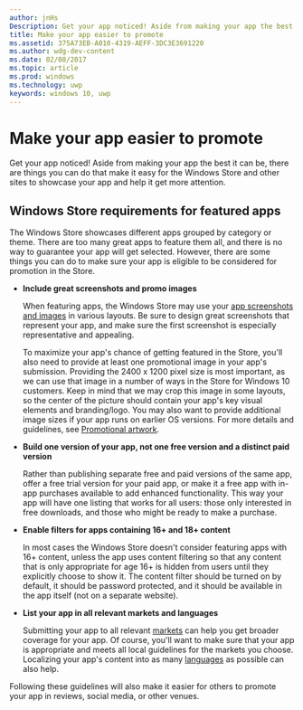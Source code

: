 ---author: jnHsDescription: Get your app noticed! Aside from making your app the best it can be, there are things you can do that make it easy for the Windows Store and other sites to showcase your app and help it get more attention.title: Make your app easier to promotems.assetid: 375A73EB-A010-4319-AEFF-3DC3E3691220ms.author: wdg-dev-contentms.date: 02/08/2017ms.topic: articlems.prod: windowsms.technology: uwpkeywords: windows 10, uwp---# Make your app easier to promoteGet your app noticed! Aside from making your app the best it can be, there are things you can do that make it easy for the Windows Store and other sites to showcase your app and help it get more attention.## Windows Store requirements for featured appsThe Windows Store showcases different apps grouped by category or theme. There are too many great apps to feature them all, and there is no way to guarantee your app will get selected. However, there are some things you can do to make sure your app is eligible to be considered for promotion in the Store.-   **Include great screenshots and promo images**    When featuring apps, the Windows Store may use your [app screenshots and images](app-screenshots-and-images.md) in various layouts. Be sure to design great screenshots that represent your app, and make sure the first screenshot is especially representative and appealing.    To maximize your app's chance of getting featured in the Store, you'll also need to provide at least one promotional image in your app's submission. Providing the 2400 x 1200 pixel size is most important, as we can use that image in a number of ways in the Store for Windows 10 customers. Keep in mind that we may crop this image in some layouts, so the center of the picture should contain your app's key visual elements and branding/logo. You may also want to provide additional image sizes if your app runs on earlier OS versions. For more details and guidelines, see [Promotional artwork](app-screenshots-and-images.md#promotional-artwork).-   **Build one version of your app, not one free version and a distinct paid version**    Rather than publishing separate free and paid versions of the same app, offer a free trial version for your paid app, or make it a free app with in-app purchases available to add enhanced functionality. This way your app will have one listing that works for all users: those only interested in free downloads, and those who might be ready to make a purchase.-   **Enable filters for apps containing 16+ and 18+ content**    In most cases the Windows Store doesn't consider featuring apps with 16+ content, unless the app uses content filtering so that any content that is only appropriate for age 16+ is hidden from users until they explicitly choose to show it. The content filter should be turned on by default, it should be password protected, and it should be available in the app itself (not on a separate website).-   **List your app in all relevant markets and languages**    Submitting your app to all relevant [markets](define-pricing-and-market-selection.md) can help you get broader coverage for your app. Of course, you'll want to make sure that your app is appropriate and meets all local guidelines for the markets you choose. Localizing your app's content into as many [languages](supported-languages.md) as possible can also help.Following these guidelines will also make it easier for others to promote your app in reviews, social media, or other venues.  